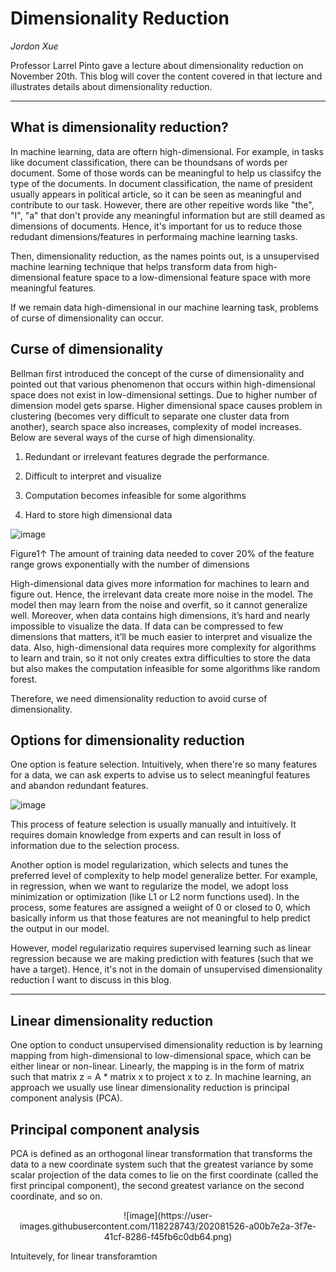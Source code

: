 # Dimensionality Reduction

*Jordon Xue*


Professor Larrel Pinto gave a lecture about dimensionality reduction on November 20th. This blog will cover the content covered in that lecture and illustrates details about dimensionality reduction.
***
## What is dimensionality reduction?
In machine learning, data are oftern high-dimensional. For example, in tasks like document classification, there can be thoundsans of words per document. Some of those words can be meaningful to help us classifcy the type of the documents. In document classification, the name of president usually appears in political article, so it can be seen as meaningful and contribute to our task. However, there are other repeitive words like "the", "I", "a" that don't provide any meaningful information but are still deamed as dimensions of documents. Hence, it's important for us to reduce those redudant dimensions/features in performaing machine learning tasks.

Then, dimensionality reduction, as the names points out, is a unsupervised machine learning technique that helps transform data from high-dimensional feature space to a low-dimensional feature space with more meaningful features. 

If we remain data high-dimensional in our machine learning task, problems of curse of dimensionality can occur. 

## Curse of dimensionality
Bellman first introduced the concept of the curse of dimensionality and pointed out that various phenomenon that occurs within high-dimensional space does not exist in low-dimensional settings. Due to higher number of dimension model gets sparse. Higher dimensional space causes problem in clustering (becomes very difficult to separate one cluster data from another), search space also increases, complexity of model increases. Below are several ways of the curse of high dimensionality.

1) Redundant or irrelevant features degrade the performance. 

2) Difficult to interpret and visualize

3) Computation becomes infeasible for some algorithms

4) Hard to store high dimensional data

![image](https://user-images.githubusercontent.com/118228743/202030723-a9c3675c-91e0-46fe-937f-ae9580b04f97.png)

Figure1↑ The amount of training data needed to cover 20% of the feature range grows exponentially with the number of dimensions

High-dimensional data gives more information for machines to learn and figure out. Hence, the irrelevant data create more noise in the model. The model then may learn from the noise and overfit, so it cannot generalize well. Moreover, when data contains high dimensions, it’s hard and nearly impossible to visualize the data. If data can be compressed to few dimensions that matters, it’ll be much easier to interpret and visualize the data. Also, high-dimensional data requires more complexity for algorithms to learn and train, so it not only creates extra difficulties to store the data but also makes the computation infeasible for some algorithms like random forest.

Therefore, we need dimensionality reduction to avoid curse of dimensionality.

## Options for dimensionality reduction
One option is feature selection. Intuitively, when there're so many features for a data, we can ask experts to advise us to select meaningful features and abandon redundant features. 

![image](https://user-images.githubusercontent.com/118228743/202039132-5b7273ea-718f-4688-8d02-2ec0217971a9.png)

This process of feature selection is usually manually and intuitively. It requires domain knowledge from experts and can result in loss of information due to the selection process.

Another option is model regularization, which selects and tunes the preferred level of complexity to help model generalize better. For example, in regression, when we want to regularize the model, we adopt loss minimization or optimization (like L1 or L2 norm functions used). In the process, some features are assigned a weiight of 0 or closed to 0, which basically inform us that those features are not meaningful to help predict the output in our model. 

However, model regularizatio requires supervised learning such as linear regression because we are making prediction with features (such that we have a target). Hence, it's not in the domain of unsupervised dimensionality reduction I want to discuss in this blog.
***
## Linear dimensionality reduction
One option to conduct unsupervised dimensionality reduction is by learning mapping from high-dimensional to low-dimensional space, which can be either linear or non-linear. Linearly, the mapping is in the form of matrix such that matrix z = A * matrix x to project x to z. In machine learning, an approach we usually use linear dimensionality reduction is principal component analysis (PCA).

## Principal component analysis
PCA is defined as an orthogonal linear transformation that transforms the data to a new coordinate system such that the greatest variance by some scalar projection of the data comes to lie on the first coordinate (called the first principal component), the second greatest variance on the second coordinate, and so on.
<p align="center"> 
![image](https://user-images.githubusercontent.com/118228743/202081526-a00b7e2a-3f7e-41cf-8286-f45fb6c0db64.png)  
</p>


Intuitevely, for linear transforamtion 
